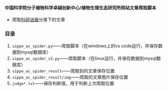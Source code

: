 #### 中国科学院分子植物科学卓越创新中心/植物生理生态研究所网站文章爬取脚本
- 爬取[科研进展](http://www.sippe.ac.cn/kyjz/index.html)分类下的文章


### 目录
1. `sippe_ac_spider.py`——爬取脚本（在windows上的vs code运行，并保存数据到mysql数据库）
2. `sippe_ac_spider_v2.py`——爬取脚本（在linux运行，并保存数据到mysql数据库）
3. `sippe_ac_spider_result`——爬取到的文章保存位置
4. `sippe_ac_spider_result/img`——爬取的文章图片保存位置
5. `judge*.txt`——保存判断值，用于判断上次爬取位置

